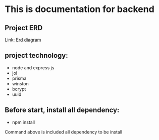 # This is documentation for backend

## Project ERD
<p>Link: <a href="https://drive.google.com/file/d/1x4Wnjp04isb639s0iXi_veeBIZdfyJ0F/view?usp=sharing">Erd diagram</a></p>

## project technology:
- node and express js
- joi
- prisma
- winston
- bcrypt
- uuid

## Before start, install all dependency:
- npm install
<p>Command above is included all dependency to be install
</p>